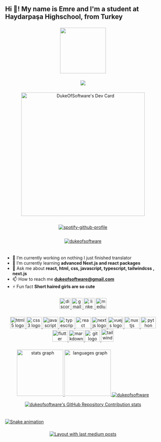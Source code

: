 <h2 align="left">Hi 👋! My name is Emre and I'm a student at Haydarpaşa Highschool, from Turkey</h2>

###

<div align="center">
  <img height="148" src="https://camo.githubusercontent.com/62da68eb62b1e5f175f7d1f0191dd89a653d7908feb22d37d4a0ab07365d6791/68747470733a2f2f6d656469612e67697068792e636f6d2f6d656469612f4d3967624264396e6244724f5475314d71782f67697068792e676966"  />
</div>

###

<div align="center">
  <img src="https://profile-counter.glitch.me/dukeofsoftware/count.svg?"  />
</div>

###
<div style="display:flex; justify-content:center;gap:14px;flex-wrap:wrap" align="center">
<a href="https://app.daily.dev/DukeEmree"><img src="https://api.daily.dev/devcards/5e69442afe6f481da3bd10e05cc8fdb1.png?r=8he" width="400" alt="DukeOfSoftware's Dev Card"/></a>

[![spotify-github-profile](https://spotify-github-profile.vercel.app/api/view?uid=5eky9n2669zmoqlgnkrs6fdra&cover_image=true&theme=default&show_offline=false&background_color=121212&interchange=false)](https://github.com/kittinan/spotify-github-profile)

</div>

<div style="display:flex; ; justify-content:center;" align="center">
    <p align="left"> <a href="https://github.com/ryo-ma/github-profile-trophy"><img src="https://github-profile-trophy.vercel.app/?username=dukeofsoftware" alt="dukeofsoftware" /></a> </p>
</div>

###

<div>

- 🔭 I’m currently working on nothing I just finished translator
- 🌱 I’m currently learning **advanced Next.js and react packages**
- 💬 Ask me about **react, html, css, javascript, typescript, tailwindcss , next.js**
- 📫 How to reach me **dukeofsoftware@gmail.com**
- ⚡ Fun fact **Short haired girls are so cute**

</div>

###

<div align="center">
  <a href="https://discord.gg/n8tw6fVu" target="_blank">
    <img src="https://img.shields.io/static/v1?message=Discord&logo=discord&label=&color=7289DA&logoColor=white&labelColor=&style=for-the-badge" height="35" alt="discord logo"  />
  </a>
  <a href="kozanfurkanemre@gmail.com" target="_blank">
    <img src="https://img.shields.io/static/v1?message=Gmail&logo=gmail&label=&color=D14836&logoColor=white&labelColor=&style=for-the-badge" height="35" alt="gmail logo"  />
  </a>
  <a href="https://www.linkedin.com/in/furkan-emre-kozan/" target="_blank">
    <img src="https://img.shields.io/static/v1?message=LinkedIn&logo=linkedin&label=&color=0077B5&logoColor=white&labelColor=&style=for-the-badge" height="35" alt="linkedin logo"  />
  </a>
  <a href="https://medium.com/@kozanfurkanemre" target="_blank">
    <img src="https://img.shields.io/static/v1?message=Medium&logo=medium&label=&color=12100E&logoColor=white&labelColor=&style=for-the-badge" height="35" alt="medium logo"  />
  </a>
</div>

###

<div align="center">
<a href="https://www.w3.org/html/" target="_blank" rel="noreferrer">
  <img src="https://cdn.jsdelivr.net/gh/devicons/devicon/icons/html5/html5-original.svg" height="37" width="49" alt="html5 logo"  />
  </a>
 <a href="https://www.w3schools.com/css/" target="_blank" rel="noreferrer">
  <img src="https://cdn.jsdelivr.net/gh/devicons/devicon/icons/css3/css3-original.svg" height="37" width="49" alt="css3 logo"  />
    </a>
  <a href="https://developer.mozilla.org/en-US/docs/Web/JavaScript" target="_blank" rel="noreferrer">
  <img src="https://cdn.jsdelivr.net/gh/devicons/devicon/icons/javascript/javascript-original.svg" height="37" width="49" alt="javascript logo"  />
  </a>
   <a href="https://www.typescriptlang.org/" target="_blank" rel="noreferrer">
  <img src="https://cdn.jsdelivr.net/gh/devicons/devicon/icons/typescript/typescript-plain.svg" height="37" width="49" alt="typescript logo"  />
</a>
  <a href="https://react.dev/" target="_blank" rel="noreferrer">
  <img src="https://cdn.jsdelivr.net/gh/devicons/devicon/icons/react/react-original.svg" height="37" width="49" alt="react logo"  />
  </a>
    <a href="  https://nextjs.org/" target="_blank" rel="noreferrer">
  <img src="https://cdn.jsdelivr.net/gh/devicons/devicon/icons/nextjs/nextjs-original.svg" height="37" width="49" alt="nextjs logo"  />
  </a>
<a href="  https://vuejs.org/" target="_blank" rel="noreferrer">
  <img src="https://cdn.jsdelivr.net/gh/devicons/devicon/icons/vuejs/vuejs-original.svg" height="37" width="49" alt="vuejs logo"  />
  </a>
  <a href="https://nuxtjs.org/" target="_blank" rel="noreferrer">
  <img src="https://cdn.jsdelivr.net/gh/devicons/devicon/icons/nuxtjs/nuxtjs-original.svg" height="37" width="49" alt="nuxtjs logo"  />
  </a>
    <a href="  https://www.python.org/community/logos/" target="_blank" rel="noreferrer">
  <img src="https://cdn.jsdelivr.net/gh/devicons/devicon/icons/python/python-original.svg" height="37" width="49" alt="python logo"  />
  </a>
      <a href="  https://flutter.dev/" target="_blank" rel="noreferrer">
  <img src="https://cdn.jsdelivr.net/gh/devicons/devicon/icons/flutter/flutter-original.svg" height="37" width="49" alt="flutter logo"  />
  </a>
        <a href="  https://www.markdownguide.org/" target="_blank" rel="noreferrer">
  <img src="https://cdn.jsdelivr.net/gh/devicons/devicon/icons/markdown/markdown-original.svg" height="37" width="49" alt="markdown logo"  />
  </a>
 <a href="https://git-scm.com/" target="_blank" rel="noreferrer">
  <img src="https://cdn.jsdelivr.net/gh/devicons/devicon/icons/git/git-original.svg" height="37" width="49" alt="git logo"  />
</a>
<a href="https://tailwindcss.com/" target="_blank" rel="noreferrer"> <img src="https://www.vectorlogo.zone/logos/tailwindcss/tailwindcss-icon.svg" alt="tailwind" width="40" height="40"/>

</div>

###

###

<div align="center">
  <img src="https://github-readme-stats.vercel.app/api?username=dukeofsoftware&hide_title=false&hide_rank=false&show_icons=true&include_all_commits=true&count_private=true&disable_animations=false&theme=dracula&locale=en&hide_border=false&order=1" height="150" alt="stats graph"  />
  <img src="https://github-readme-stats.vercel.app/api/top-langs?username=dukeofsoftware&locale=en&hide_title=false&layout=compact&card_width=320&langs_count=5&theme=dracula&hide_border=false&order=2" height="150" alt="languages graph"  />
    <img align="center" src="https://github-readme-streak-stats.herokuapp.com/?user=dukeofsoftware&" alt="dukeofsoftware" />
  
![dukeofsoftware's GitHub Repository Contribution stats](https://github-contributor-stats.vercel.app/api?username=dukeofsoftware)




</div>

###

<br clear="both">

<img src="https://raw.githubusercontent.com/dukeofsoftware/dukeofsoftware/output/snake.svg" alt="Snake animation" />

###


###

<div align="center">
  <img src="https://github-read-medium-git-main.pahlevikun.vercel.app/latest?limit=4&theme=dark&username=dukeemree" alt="Layout with last medium posts"  />
</div>

###

<!--START_SECTION:activity-->



<!-- START gadpp --> 
